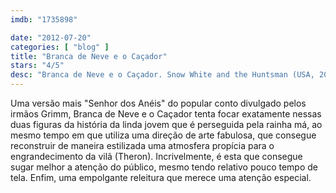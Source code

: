 ```yaml
---
imdb: "1735898"

date: "2012-07-20"
categories: [ "blog" ]
title: "Branca de Neve e o Caçador"
stars: "4/5"
desc: "Branca de Neve e o Caçador. Snow White and the Huntsman (USA, 2012). Dirigido por Rupert Sanders. Escrito por Evan Daugherty, John Lee Hancock, Hossein Amini, Evan Daugherty. Com Kristen Stewart, Chris Hemsworth, Charlize Theron, Sam Claflin, Sam Spruell, Ian McShane, Bob Hoskins, Ray Winstone, Nick Frost."
---
```

Uma versão mais "Senhor dos Anéis" do popular conto divulgado pelos irmãos Grimm, Branca de Neve e o Caçador tenta focar exatamente nessas duas figuras da história da linda jovem que é perseguida pela rainha má, ao mesmo tempo em que utiliza uma direção de arte fabulosa, que consegue reconstruir de maneira estilizada uma atmosfera propícia para o engrandecimento da vilã (Theron). Incrivelmente, é esta que consegue sugar melhor a atenção do público, mesmo tendo relativo pouco tempo de tela. Enfim, uma empolgante releitura que merece uma atenção especial.

